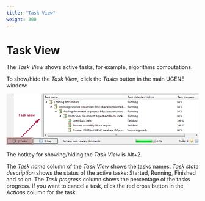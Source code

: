```yaml
---
title: "Task View"
weight: 300
---
```



# Task View

The _Task View_ shows active tasks, for example, algorithms computations.

To show/hide the _Task View_, click the _Tasks_ button in the main UGENE window:


![](/images/65929265/65929266.png)

The hotkey for showing/hiding the _Task View_ is Alt+2.

The _Task name_ column of the _Task View_ shows the tasks names. _Task state description_ shows the status of the active tasks: Started, Running, Finished and so on. The _Task progress_ column shows the percentage of the tasks progress. If you want to cancel a task, click the red cross button in the _Actions_ column for the task.

